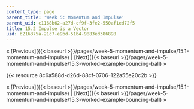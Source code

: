 ```yaml
---
content_type: page
parent_title: 'Week 5: Momentum and Impulse'
parent_uid: c1168b62-a27d-cf9f-3fe2-550af1ed72f5
title: 15.2 Impulse is a Vector
uid: b216375a-21c7-e9bd-51b4-9883ed386898
---
```


« [Previous]({{< baseurl >}}/pages/week-5-momentum-and-impulse/15.1-momentum-and-impulse) | [Next]({{< baseurl >}}/pages/week-5-momentum-and-impulse/15.3-worked-example-bouncing-ball) »

{{< resource 8c6a588d-d26d-88cf-0706-122a55e20c2b >}}

« [Previous]({{< baseurl >}}/pages/week-5-momentum-and-impulse/15.1-momentum-and-impulse) | [Next]({{< baseurl >}}/pages/week-5-momentum-and-impulse/15.3-worked-example-bouncing-ball) »
